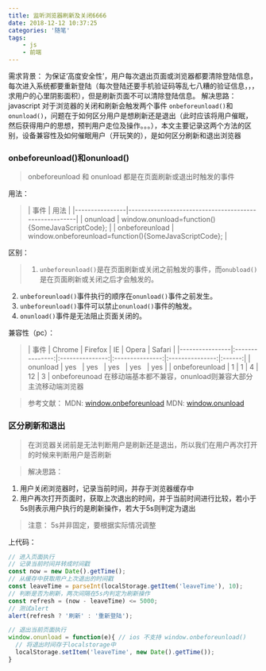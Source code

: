 ```yaml
---
title: 监听浏览器刷新及关闭6666
date: 2018-12-12 10:37:25
categories: '随笔'
tags: 
	- js
	- 前端
---
```


需求背景： 为保证‘高度安全性’，用户每次退出页面或浏览器都要清除登陆信息，每次进入系统都要重新登陆（每次登陆还要手机验证码等乱七八糟的验证信息，，，求用户的心里阴影面积），但是刷新页面不可以清除登陆信息。
解决思路： javascript 对于浏览器的关闭和刷新会触发两个事件 `onbeforeunload()`和`onunload()`，问题在于如何区分用户是想刷新还是退出（此时应该将用户催眠，然后获得用户的思想，预判用户走位及操作。。。），本文主要记录这两个方法的区别，设备兼容性及如何催眠用户（开玩笑的），是如何区分刷新和退出浏览器

<!-- more -->

### onbeforeunload()和onunload()

>onbeforeunload 和 onunload 都是在页面刷新或退出时触发的事件

用法：
>|      事件      |                          用法                         |
|----------------|-------------------------------------------------------|
| onunload       | window.onunload=function(){SomeJavaScriptCode};       |
| onbeforeunload | window.onbeforeunload=function(){SomeJavaScriptCode}; |

区别：
>1. `unbeforeunload()`是在页面刷新或关闭之前触发的事件，而`onubload()`是在页面刷新或关闭之后才会触发的。
2. `unbeforeunload()`事件执行的顺序在`onunload()`事件之前发生。
3. `unbeforeunload()`事件可以禁止`onunload()`事件的触发。
4. `onunload()`事件是无法阻止页面关闭的。

兼容性（pc）：

>|      事件      |      Chrome     |     Firefox     |        IE       |      Opera      | Safari |
|----------------|:---------------:|:---------------:|:---------------:|:---------------:|:------:|
| onunload       | yes&nbsp;&nbsp; | yes&nbsp;&nbsp; | yes&nbsp;&nbsp; | yes&nbsp;&nbsp; | yes    |
| onbeforeunload | 1               | 1               | 4               | 12              | 3      |
onbeforeunoad 在移动端基本都不兼容，onunload则兼容大部分主流移动端浏览器

>参考文献：
MDN: [window.onbeforeunload](https://developer.mozilla.org/zh-CN/docs/Web/API/Window/onbeforeunload)
MDN: [window.onunload](https://developer.mozilla.org/zh-CN/docs/Web/API/Window/onunload)

### 区分刷新和退出

>在浏览器关闭前是无法判断用户是刷新还是退出，所以我们在用户再次打开的时候来判断用户是否刷新

>解决思路：
1. 用户关闭浏览器时，记录当前时间，并存于浏览器缓存中
2. 用户再次打开页面时，获取上次退出的时间，并于当前时间进行比较，若小于5s则表示用户执行的是刷新操作，若大于5s则判定为退出

>注意： 5s并非固定，要根据实际情况调整

上代码：

```js
// 进入页面执行
// 记录当前时间并转成时间戳
const now = new Date().getTime();
// 从缓存中获取用户上次退出的时间戳
const leaveTime = parseInt(localStorage.getItem('leaveTime'), 10);
// 判断是否为刷新，两次间隔在5s内判定为刷新操作
const refresh = (now - leaveTime) <= 5000;
// 测试alert
alert(refresh ? '刷新' : '重新登陆');

// 退出当前页面执行
window.onunload = function(e){ // ios 不支持 window.onbeforeunload()
  // 将退出时间存于localstorage中
  localStorage.setItem('leaveTime', new Date().getTime());
}
```